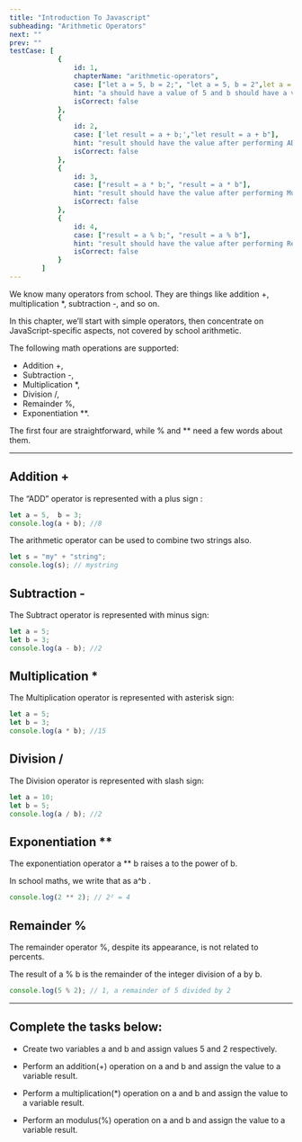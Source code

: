 ```yaml
---
title: "Introduction To Javascript"
subheading: "Arithmetic Operators"
next: ""
prev: ""
testCase: [
			{
				id: 1,
                chapterName: "arithmetic-operators",
				case: ["let a = 5, b = 2;", "let a = 5, b = 2",let a = 5; let b = 2;],
				hint: "a should have a value of 5 and b should have a value of 2",
				isCorrect: false
			},
			{
                id: 2,
                case: ['let result = a + b;',"let result = a + b"],
                hint: "result should have the value after performing ADD on a and b",
                isCorrect: false
            },
            {
                id: 3,
                case: ["result = a * b;", "result = a * b"],
                hint: "result should have the value after performing Multiplication on a and b",
                isCorrect: false
            },
			{
                id: 4,
                case: ["result = a % b;", "result = a % b"],
                hint: "result should have the value after performing Remainder on a and b",
                isCorrect: false
            }
		]
---
```


We know many operators from school. They are things like addition +, multiplication \*, subtraction -, and so on.

In this chapter, we’ll start with simple operators, then concentrate on JavaScript-specific aspects, not covered by school arithmetic.

The following math operations are supported:

- Addition +,
- Subtraction -,
- Multiplication \*,
- Division /,
- Remainder %,
- Exponentiation \*\*.

The first four are straightforward, while % and \*\* need a few words about them.

---
## Addition +

The “ADD” operator is represented with a plus sign :

```javascript
let a = 5,  b = 3;
console.log(a + b); //8
```

The arithmetic operator can be used to combine two strings also.

```javascript
let s = "my" + "string";
console.log(s); // mystring
```

## Subtraction -

The Subtract operator is represented with minus sign:

```javascript
let a = 5;
let b = 3;
console.log(a - b); //2
```

## Multiplication \*

The Multiplication operator is represented with asterisk sign:

```javascript
let a = 5;
let b = 3;
console.log(a * b); //15
```

## Division /

The Division operator is represented with slash sign:

```javascript
let a = 10;
let b = 5;
console.log(a / b); //2
```

## Exponentiation \*\*

The exponentiation operator a \*\* b raises a to the power of b.

In school maths, we write that as a^b .

```javascript
console.log(2 ** 2); // 2² = 4
```

## Remainder %

The remainder operator %, despite its appearance, is not related to percents.

The result of a % b is the remainder of the integer division of a by b.

```javascript
console.log(5 % 2); // 1, a remainder of 5 divided by 2
```

---

## Complete the tasks below:

- Create two variables a and b and assign values 5 and 2 respectively.

- Perform an addition(+) operation on a and b and assign the value to a variable result.

- Perform a multiplication(\*) operation on a and b and assign the value to a variable result.

- Perform an modulus(%) operation on a and b and assign the value to a variable result.
